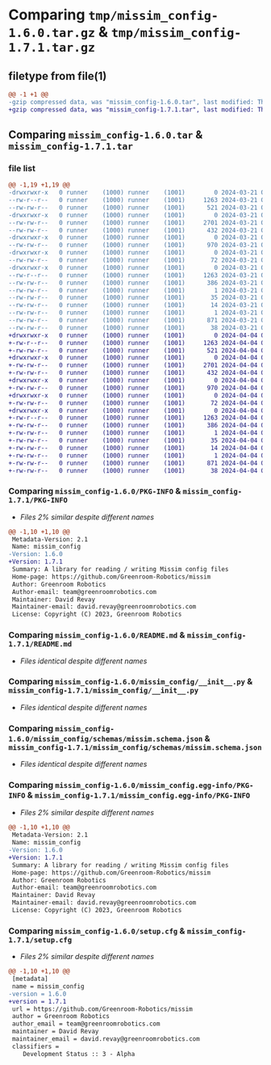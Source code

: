 # Comparing `tmp/missim_config-1.6.0.tar.gz` & `tmp/missim_config-1.7.1.tar.gz`

## filetype from file(1)

```diff
@@ -1 +1 @@
-gzip compressed data, was "missim_config-1.6.0.tar", last modified: Thu Mar 21 02:47:06 2024, max compression
+gzip compressed data, was "missim_config-1.7.1.tar", last modified: Thu Apr  4 03:06:29 2024, max compression
```

## Comparing `missim_config-1.6.0.tar` & `missim_config-1.7.1.tar`

### file list

```diff
@@ -1,19 +1,19 @@
-drwxrwxr-x   0 runner    (1000) runner    (1001)        0 2024-03-21 02:47:06.762467 missim_config-1.6.0/
--rw-r--r--   0 runner    (1000) runner    (1001)     1263 2024-03-21 02:47:06.762467 missim_config-1.6.0/PKG-INFO
--rw-rw-r--   0 runner    (1000) runner    (1001)      521 2024-03-21 02:46:44.000000 missim_config-1.6.0/README.md
-drwxrwxr-x   0 runner    (1000) runner    (1001)        0 2024-03-21 02:47:06.758466 missim_config-1.6.0/missim_config/
--rw-rw-r--   0 runner    (1000) runner    (1001)     2701 2024-03-21 02:46:44.000000 missim_config-1.6.0/missim_config/__init__.py
--rw-rw-r--   0 runner    (1000) runner    (1001)      432 2024-03-21 02:46:44.000000 missim_config-1.6.0/missim_config/generate_schemas.py
-drwxrwxr-x   0 runner    (1000) runner    (1001)        0 2024-03-21 02:47:06.758466 missim_config-1.6.0/missim_config/schemas/
--rw-rw-r--   0 runner    (1000) runner    (1001)      970 2024-03-21 02:46:44.000000 missim_config-1.6.0/missim_config/schemas/missim.schema.json
-drwxrwxr-x   0 runner    (1000) runner    (1001)        0 2024-03-21 02:47:06.758466 missim_config-1.6.0/missim_config/test/
--rw-rw-r--   0 runner    (1000) runner    (1001)       72 2024-03-21 02:46:44.000000 missim_config-1.6.0/missim_config/test/missim_config_test.py
-drwxrwxr-x   0 runner    (1000) runner    (1001)        0 2024-03-21 02:47:06.762467 missim_config-1.6.0/missim_config.egg-info/
--rw-r--r--   0 runner    (1000) runner    (1001)     1263 2024-03-21 02:47:06.000000 missim_config-1.6.0/missim_config.egg-info/PKG-INFO
--rw-rw-r--   0 runner    (1000) runner    (1001)      386 2024-03-21 02:47:06.000000 missim_config-1.6.0/missim_config.egg-info/SOURCES.txt
--rw-rw-r--   0 runner    (1000) runner    (1001)        1 2024-03-21 02:47:06.000000 missim_config-1.6.0/missim_config.egg-info/dependency_links.txt
--rw-rw-r--   0 runner    (1000) runner    (1001)       35 2024-03-21 02:47:06.000000 missim_config-1.6.0/missim_config.egg-info/requires.txt
--rw-rw-r--   0 runner    (1000) runner    (1001)       14 2024-03-21 02:47:06.000000 missim_config-1.6.0/missim_config.egg-info/top_level.txt
--rw-rw-r--   0 runner    (1000) runner    (1001)        1 2024-03-21 02:46:56.000000 missim_config-1.6.0/missim_config.egg-info/zip-safe
--rw-rw-r--   0 runner    (1000) runner    (1001)      871 2024-03-21 02:47:06.762467 missim_config-1.6.0/setup.cfg
--rw-rw-r--   0 runner    (1000) runner    (1001)       38 2024-03-21 02:46:44.000000 missim_config-1.6.0/setup.py
+drwxrwxr-x   0 runner    (1000) runner    (1001)        0 2024-04-04 03:06:29.180287 missim_config-1.7.1/
+-rw-r--r--   0 runner    (1000) runner    (1001)     1263 2024-04-04 03:06:29.180287 missim_config-1.7.1/PKG-INFO
+-rw-rw-r--   0 runner    (1000) runner    (1001)      521 2024-04-04 03:05:59.000000 missim_config-1.7.1/README.md
+drwxrwxr-x   0 runner    (1000) runner    (1001)        0 2024-04-04 03:06:29.180287 missim_config-1.7.1/missim_config/
+-rw-rw-r--   0 runner    (1000) runner    (1001)     2701 2024-04-04 03:05:59.000000 missim_config-1.7.1/missim_config/__init__.py
+-rw-rw-r--   0 runner    (1000) runner    (1001)      432 2024-04-04 03:05:59.000000 missim_config-1.7.1/missim_config/generate_schemas.py
+drwxrwxr-x   0 runner    (1000) runner    (1001)        0 2024-04-04 03:06:29.180287 missim_config-1.7.1/missim_config/schemas/
+-rw-rw-r--   0 runner    (1000) runner    (1001)      970 2024-04-04 03:05:59.000000 missim_config-1.7.1/missim_config/schemas/missim.schema.json
+drwxrwxr-x   0 runner    (1000) runner    (1001)        0 2024-04-04 03:06:29.180287 missim_config-1.7.1/missim_config/test/
+-rw-rw-r--   0 runner    (1000) runner    (1001)       72 2024-04-04 03:05:59.000000 missim_config-1.7.1/missim_config/test/missim_config_test.py
+drwxrwxr-x   0 runner    (1000) runner    (1001)        0 2024-04-04 03:06:29.180287 missim_config-1.7.1/missim_config.egg-info/
+-rw-r--r--   0 runner    (1000) runner    (1001)     1263 2024-04-04 03:06:29.000000 missim_config-1.7.1/missim_config.egg-info/PKG-INFO
+-rw-rw-r--   0 runner    (1000) runner    (1001)      386 2024-04-04 03:06:29.000000 missim_config-1.7.1/missim_config.egg-info/SOURCES.txt
+-rw-rw-r--   0 runner    (1000) runner    (1001)        1 2024-04-04 03:06:29.000000 missim_config-1.7.1/missim_config.egg-info/dependency_links.txt
+-rw-rw-r--   0 runner    (1000) runner    (1001)       35 2024-04-04 03:06:29.000000 missim_config-1.7.1/missim_config.egg-info/requires.txt
+-rw-rw-r--   0 runner    (1000) runner    (1001)       14 2024-04-04 03:06:29.000000 missim_config-1.7.1/missim_config.egg-info/top_level.txt
+-rw-rw-r--   0 runner    (1000) runner    (1001)        1 2024-04-04 03:06:15.000000 missim_config-1.7.1/missim_config.egg-info/zip-safe
+-rw-rw-r--   0 runner    (1000) runner    (1001)      871 2024-04-04 03:06:29.180287 missim_config-1.7.1/setup.cfg
+-rw-rw-r--   0 runner    (1000) runner    (1001)       38 2024-04-04 03:05:59.000000 missim_config-1.7.1/setup.py
```

### Comparing `missim_config-1.6.0/PKG-INFO` & `missim_config-1.7.1/PKG-INFO`

 * *Files 2% similar despite different names*

```diff
@@ -1,10 +1,10 @@
 Metadata-Version: 2.1
 Name: missim_config
-Version: 1.6.0
+Version: 1.7.1
 Summary: A library for reading / writing Missim config files
 Home-page: https://github.com/Greenroom-Robotics/missim
 Author: Greenroom Robotics
 Author-email: team@greenroomrobotics.com
 Maintainer: David Revay
 Maintainer-email: david.revay@greenroomrobotics.com
 License: Copyright (C) 2023, Greenroom Robotics
```

### Comparing `missim_config-1.6.0/README.md` & `missim_config-1.7.1/README.md`

 * *Files identical despite different names*

### Comparing `missim_config-1.6.0/missim_config/__init__.py` & `missim_config-1.7.1/missim_config/__init__.py`

 * *Files identical despite different names*

### Comparing `missim_config-1.6.0/missim_config/schemas/missim.schema.json` & `missim_config-1.7.1/missim_config/schemas/missim.schema.json`

 * *Files identical despite different names*

### Comparing `missim_config-1.6.0/missim_config.egg-info/PKG-INFO` & `missim_config-1.7.1/missim_config.egg-info/PKG-INFO`

 * *Files 2% similar despite different names*

```diff
@@ -1,10 +1,10 @@
 Metadata-Version: 2.1
 Name: missim_config
-Version: 1.6.0
+Version: 1.7.1
 Summary: A library for reading / writing Missim config files
 Home-page: https://github.com/Greenroom-Robotics/missim
 Author: Greenroom Robotics
 Author-email: team@greenroomrobotics.com
 Maintainer: David Revay
 Maintainer-email: david.revay@greenroomrobotics.com
 License: Copyright (C) 2023, Greenroom Robotics
```

### Comparing `missim_config-1.6.0/setup.cfg` & `missim_config-1.7.1/setup.cfg`

 * *Files 2% similar despite different names*

```diff
@@ -1,10 +1,10 @@
 [metadata]
 name = missim_config
-version = 1.6.0
+version = 1.7.1
 url = https://github.com/Greenroom-Robotics/missim
 author = Greenroom Robotics
 author_email = team@greenroomrobotics.com
 maintainer = David Revay
 maintainer_email = david.revay@greenroomrobotics.com
 classifiers = 
 	Development Status :: 3 - Alpha
```


